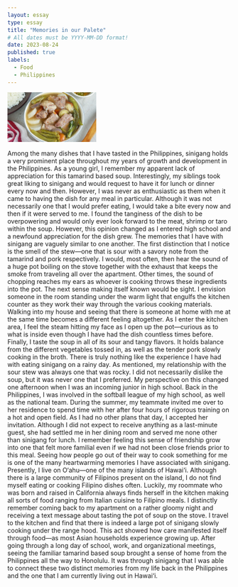 ```yaml
---
layout: essay
type: essay
title: "Memories in our Palete"
# All dates must be YYYY-MM-DD format!
date: 2023-08-24
published: true
labels:
  - Food
  - Philippines
---
```


<img width="200px" class="rounded float-start pe-4" src="../img/sinigang.jpg">

Among the many dishes that I have tasted in the Philippines, sinigang holds a very prominent place throughout my years of growth and development in the Philippines. As a young girl, I remember my apparent lack of appreciation for this tamarind based soup. Interestingly, my siblings took great liking to sinigang and would request to have it for lunch or dinner every now and then. However, I was never as enthusiastic as them when it came to having the dish for any meal in particular. Although it was not necessarily one that I would prefer eating, I would take a bite every now and then if it were served to me. I found the tanginess of the dish to be overpowering and would only ever look forward to the meat, shrimp or taro within the soup. However, this opinion changed as I entered high school and a newfound appreciation for the dish grew. 
The memories that I have with sinigang are vaguely similar to one another. The first distinction that I notice is the smell of the stew—one that is sour with a savory note from the tamarind and pork respectively. I would, most often, then hear the sound of a huge pot boiling on the stove together with the exhaust that keeps the smoke from traveling all over the apartment. Other times, the sound of chopping reaches my ears as whoever is cooking throws these ingredients into the pot. The next sense making itself known would be sight. I envision someone in the room standing under the warm light that engulfs the kitchen counter as they work their way through the various cooking materials. Walking into my house and seeing that there is someone at home with me at the same time becomes a different feeling altogether. As I enter the kitchen area, I feel the steam hitting my face as I open up the pot—curious as to what is inside even though I have had the dish countless times before. Finally, I taste the soup in all of its sour and tangy flavors. It holds balance from the different vegetables tossed in, as well as the tender pork slowly cooking in the broth. There is truly nothing like the experience I have had with eating sinigang on a rainy day. 
As mentioned, my relationship with the sour stew was always one that was rocky. I did not necessarily dislike the soup, but it was never one that I preferred. My perspective on this changed one afternoon when I was an incoming junior in high school. Back in the Philippines, I was involved in the softball league of my high school, as well as the national team. During the summer, my teammate invited me over to her residence to spend time with her after four hours of rigorous training on a hot and open field. As I had no other plans that day, I accepted her invitation. Although I did not expect to receive anything as a last-minute guest, she had settled me in her dining room and served me none other than sinigang for lunch. I remember feeling this sense of friendship grow into one that felt more familial even if we had not been close friends prior to this meal. Seeing how people go out of their way to cook something for me is one of the many heartwarming memories I have associated with sinigang. 
Presently, I live on O‘ahu—one of the many islands of Hawai‘i. Although there is a large community of Filipinos present on the island, I do not find myself eating or cooking Filipino dishes often. Luckily, my roommate who was born and raised in California always finds herself in the kitchen making all sorts of food ranging from Italian cuisine to Filipino meals. I distinctly remember coming back to my apartment on a rather gloomy night and receiving a text message about tasting the pot of soup on the stove. I travel to the kitchen and find that there is indeed a large pot of sinigang slowly cooking under the range hood. This act showed how care manifested itself through food—as most Asian households experience growing up. After going through a long day of school, work, and organizational meetings, seeing the familiar tamarind based soup brought a sense of home from the Philippines all the way to Honolulu. It was through sinigang that I was able to connect these two distinct memories from my life back in the Philippines and the one that I am currently living out in Hawai‘i.
